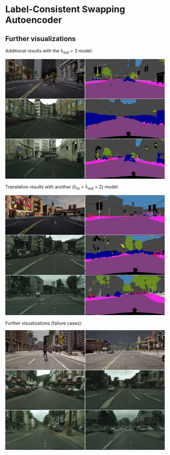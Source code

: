 # Label-Consistent Swapping Autoencoder 

## Further visualizations

Additional results with the &lambda;<sub>out</sub> = 3 model:

![Additional results with the $\lambda$~o~u~t=3 model](images/results2.jpg)

Translation results with another (&lambda;<sub>in</sub> = &lambda;<sub>out</sub> = 2) model:

![Translation results with another model](images/results3.jpg)



Further visualizations (failure cases):

![Failure cases](images/results4.jpg)
